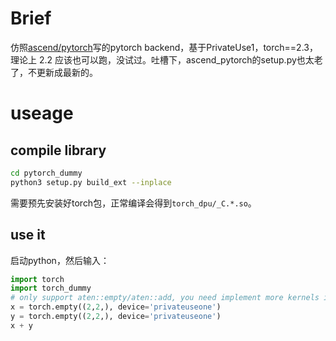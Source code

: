 # Brief

仿照[ascend/pytorch](https://github.com/ascend/pytorch)写的pytorch backend，基于PrivateUse1，torch==2.3，理论上 2.2 应该也可以跑，没试过。吐槽下，ascend_pytorch的setup.py也太老了，不更新成最新的。

# useage

## compile library
```bash
cd pytorch_dummy
python3 setup.py build_ext --inplace
```
需要预先安装好torch包，正常编译会得到`torch_dpu/_C.*.so`。

## use it

启动python，然后输入：
```python
import torch
import torch_dummy
# only support aten::empty/aten::add, you need implement more kernels if you want
x = torch.empty((2,2,), device='privateuseone')
y = torch.empty((2,2,), device='privateuseone')
x + y
```

